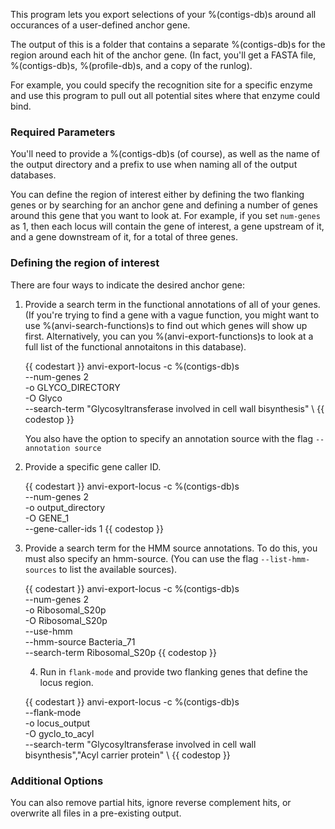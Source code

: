 This program lets you export selections of your %(contigs-db)s around all occurances of a user-defined anchor gene. 

The output of this is a folder that contains a separate %(contigs-db)s for the region around each hit of the anchor gene. (In fact, you'll get a FASTA file, %(contigs-db)s, %(profile-db)s, and a copy of the runlog).

For example, you could specify the recognition site for a specific enzyme and use this program to pull out all potential sites where that enzyme could bind. 

### Required Parameters

You'll need to provide a %(contigs-db)s (of course), as well as the name of the output directory and a prefix to use when naming all of the output databases. 

You can define the region of interest either by defining the two flanking genes or by searching for an anchor gene and defining a number of genes around this gene that you want to look at. For example, if you set `num-genes` as 1, then each locus will contain the gene of interest, a gene upstream of it, and a gene downstream of it, for a total of three genes. 

### Defining the region of interest

There are four ways to indicate the desired anchor gene:

1. Provide a search term in the functional annotations of all of your genes. (If you're trying to find a gene with a vague function, you might want to use %(anvi-search-functions)s to find out which genes will show up first. Alternatively, you can you %(anvi-export-functions)s to look at a full list of the functional annotaitons in this database). 

    {{ codestart }}
    anvi-export-locus -c %(contigs-db)s \
                      --num-genes 2 \
                      -o GLYCO_DIRECTORY \
                      -O Glyco \
                      --search-term "Glycosyltransferase involved in cell wall bisynthesis" \ 
    {{ codestop }}
    
    You also have the option to specify an annotation source with the flag `--annotation source`

2.  Provide a specific gene caller ID. 

    {{ codestart }}
    anvi-export-locus -c %(contigs-db)s \
                      --num-genes 2 \
                      -o output_directory \
                      -O GENE_1 \
                      --gene-caller-ids 1
    {{ codestop }}

3. Provide a search term for the HMM source annotations. To do this, you must also specify an hmm-source. (You can use the flag `--list-hmm-sources` to list the available sources). 

    {{ codestart }}
    anvi-export-locus -c %(contigs-db)s \
                      --num-genes 2 \
                      -o Ribosomal_S20p \
                      -O Ribosomal_S20p \
                      --use-hmm \
                      --hmm-source Bacteria_71 \
                      --search-term Ribosomal_S20p
    {{ codestop }}
    
    4. Run in `flank-mode` and provide two flanking genes that define the locus region.
    
    {{ codestart }}
    anvi-export-locus -c %(contigs-db)s \
                      --flank-mode \
                      -o locus_output \
                      -O gyclo_to_acyl \
                      --search-term "Glycosyltransferase involved in cell wall bisynthesis","Acyl carrier protein" \ 
    {{ codestop }}

### Additional Options 

You can also remove partial hits, ignore reverse complement hits, or overwrite all files in a pre-existing output. 
